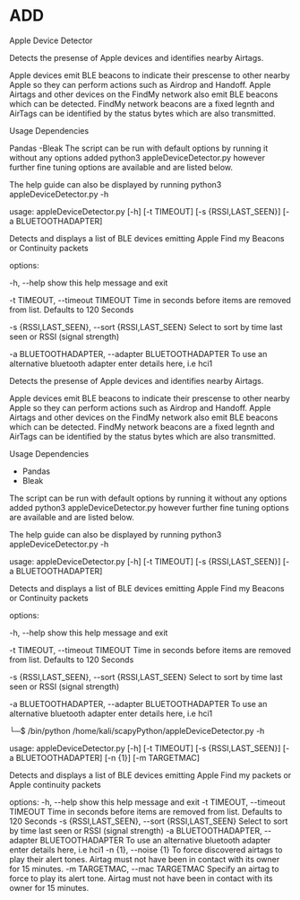 # ADD
Apple Device Detector

Detects the presense of Apple devices and identifies nearby Airtags.

Apple devices emit BLE beacons to indicate their prescense to other nearby Apple so they can perform actions such as Airdrop and Handoff. Apple Airtags and other devices on the FindMy network also emit BLE beacons which can be detected. FindMy network beacons are a fixed legnth and AirTags can be identified by the status bytes which are also transmitted.

Usage
Dependencies

Pandas -Bleak
The script can be run with default options by running it without any options added python3 appleDeviceDetector.py however further fine tuning options are available and are listed below.

The help guide can also be displayed by running python3 appleDeviceDetector.py -h

usage: appleDeviceDetector.py [-h] [-t TIMEOUT] [-s {RSSI,LAST_SEEN}] [-a BLUETOOTHADAPTER]

Detects and displays a list of BLE devices emitting Apple Find my Beacons or Continuity packets

options:

-h, --help show this help message and exit

-t TIMEOUT, --timeout TIMEOUT Time in seconds before items are removed from list. Defaults to 120 Seconds

-s {RSSI,LAST_SEEN}, --sort {RSSI,LAST_SEEN} Select to sort by time last seen or RSSI (signal strength)

-a BLUETOOTHADAPTER, --adapter BLUETOOTHADAPTER To use an alternative bluetooth adapter enter details here, i.e hci1

Detects the presense of Apple devices and identifies nearby Airtags.

Apple devices emit BLE beacons to indicate their prescense to other nearby Apple so they can perform actions such as Airdrop and Handoff. Apple Airtags and other devices on the FindMy network also emit BLE beacons which can be detected. FindMy network beacons are a fixed legnth and AirTags can be identified by the status bytes which are also transmitted.

Usage
Dependencies

- Pandas 
- Bleak

The script can be run with default options by running it without any options added python3 appleDeviceDetector.py however further fine tuning options are available and are listed below.

The help guide can also be displayed by running python3 appleDeviceDetector.py -h

usage: appleDeviceDetector.py [-h] [-t TIMEOUT] [-s {RSSI,LAST_SEEN}] [-a BLUETOOTHADAPTER]

Detects and displays a list of BLE devices emitting Apple Find my Beacons or Continuity packets

options:

-h, --help show this help message and exit

-t TIMEOUT, --timeout TIMEOUT Time in seconds before items are removed from list. Defaults to 120 Seconds

-s {RSSI,LAST_SEEN}, --sort {RSSI,LAST_SEEN} Select to sort by time last seen or RSSI (signal strength)

-a BLUETOOTHADAPTER, --adapter BLUETOOTHADAPTER To use an alternative bluetooth adapter enter details here, i.e hci1

└─$ /bin/python /home/kali/scapyPython/appleDeviceDetector.py -h     


usage: appleDeviceDetector.py [-h] [-t TIMEOUT] [-s {RSSI,LAST_SEEN}] [-a BLUETOOTHADAPTER] [-n {1}] [-m TARGETMAC]

Detects and displays a list of BLE devices emitting Apple Find my packets or Apple continuity packets

options:
  -h, --help            show this help message and exit
  -t TIMEOUT, --timeout TIMEOUT
                        Time in seconds before items are removed from list. Defaults to 120 Seconds
  -s {RSSI,LAST_SEEN}, --sort {RSSI,LAST_SEEN}
                        Select to sort by time last seen or RSSI (signal strength)
  -a BLUETOOTHADAPTER, --adapter BLUETOOTHADAPTER
                        To use an alternative bluetooth adapter enter details here, i.e hci1
  -n {1}, --noise {1}   To force discovered airtags to play their alert tones. Airtag must not have been in contact with its owner for 15 minutes.
  -m TARGETMAC, --mac TARGETMAC
                        Specify an airtag to force to play its alert tone. Airtag must not have been in contact with its owner for 15 minutes.


                                                
